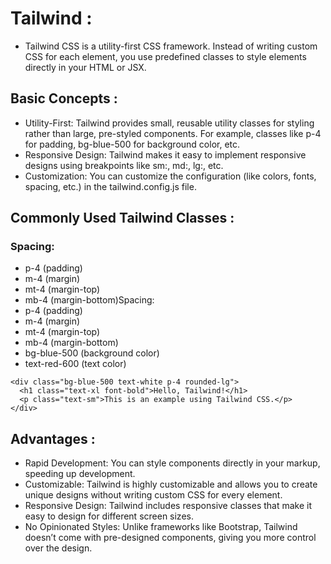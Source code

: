 # Tailwind :
- Tailwind CSS is a utility-first CSS framework. Instead of writing custom CSS for each element, you use predefined classes to style elements directly in your HTML or JSX.

## Basic Concepts :
- Utility-First: Tailwind provides small, reusable utility classes for styling rather than large, pre-styled components. For example, classes like p-4 for padding, bg-blue-500 for background color, etc.
- Responsive Design: Tailwind makes it easy to implement responsive designs using breakpoints like sm:, md:, lg:, etc.
- Customization: You can customize the configuration (like colors, fonts, spacing, etc.) in the tailwind.config.js file.

## Commonly Used Tailwind Classes :
### Spacing:
- p-4 (padding)
- m-4 (margin)
- mt-4 (margin-top)
- mb-4 (margin-bottom)Spacing:
- p-4 (padding)
- m-4 (margin)
- mt-4 (margin-top)
- mb-4 (margin-bottom)
- bg-blue-500 (background color)
- text-red-600 (text color)

```
<div class="bg-blue-500 text-white p-4 rounded-lg">
  <h1 class="text-xl font-bold">Hello, Tailwind!</h1>
  <p class="text-sm">This is an example using Tailwind CSS.</p>
</div>
```

## Advantages :
- Rapid Development: You can style components directly in your markup, speeding up development.
- Customizable: Tailwind is highly customizable and allows you to create unique designs without writing custom CSS for every element.
- Responsive Design: Tailwind includes responsive classes that make it easy to design for different screen sizes.
- No Opinionated Styles: Unlike frameworks like Bootstrap, Tailwind doesn’t come with pre-designed components, giving you more control over the design.